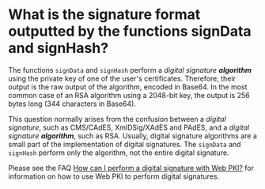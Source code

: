 ﻿# What is the signature format outputted by the functions signData and signHash?

The functions `signData` and `signHash` perform a *digital signature* ***algorithm*** using the private key of one of the
user's certificates. Therefore, their output is the raw output of the algorithm, encoded in Base64. In the most common case
of an RSA algorithm using a 2048-bit key, the output is 256 bytes long (344 characters in Base64).

This question normally arises from the confusion between a *digital signature*, such as CMS/CAdES, XmlDSig/XAdES and PAdES,
and a *digital signature* ***algorithm***, such as RSA. Usually, digital signature algorithms are a small part of the
implementation of digital signatures. The `signData` and `signHash` perform only the algorithm, not the entire digital
signature.

Please see the FAQ [How can I perform a digital signature with Web PKI?](digital-signature.md) for information on how to use
Web PKI to perform digital signatures.
